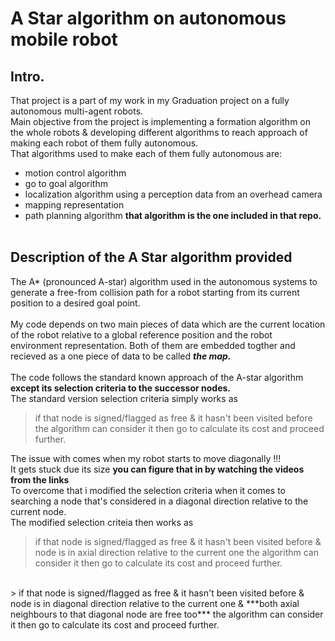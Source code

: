 # A Star algorithm on autonomous mobile robot <br/>
## Intro. 
That project is a part of my work in my Graduation project on a fully autonomous multi-agent robots. <br />
Main objective from the project is implementing a formation algorithm on the whole robots & developing different algorithms to reach approach of making each robot of them fully autonomous.<br /> 
That algorithms used to make each of them fully autonomous are:<br/>
- motion control algorithm 
- go to goal algorithm 
- localization algorithm using a perception data from an overhead camera 
- mapping representation 
- path planning algorithm           **that algorithm is the one included in that repo.**<br/> <br/>

## Description of the A Star algorithm provided
The A* (pronounced A-star) algorithm used in the autonomous systems to generate a free-from collision path for a robot starting from its current position to a desired goal point. <br/>  
My code depends on two main pieces of data which are the current location of the robot relative to a global reference position and the robot environment representation. Both of them are embedded togther and recieved as a one piece of data to be called ***the map.*** <br/> <br/>
The code follows the standard known approach of the A-star algorithm **except its __selection criteria__ to the successor nodes.** <br/>
The standard version selection criteria simply works as 

> if that node is signed/flagged as free & it hasn't been visited before the algorithm can consider it then go to calculate its cost and proceed further.

The issue with comes when my robot starts to move diagonally !!! <br/>
It gets stuck due its size __you can figure that in by watching the videos from the links__ <br/>
To overcome that i modified the selection criteria when it comes to searching a node that's considered in a diagonal direction relative to the current node. <br/>
The modified selection criteia then works as 

> if that node is signed/flagged as free & it hasn't been visited before & node is in axial direction relative to the current one the algorithm can consider it then go to calculate its cost and proceed further.
<br/>
> if that node is signed/flagged as free & it hasn't been visited before & node is in diagonal direction relative to the current one & ***both axial neighbours to that diagonal node are free too*** the algorithm can consider it then go to calculate its cost and proceed further.


